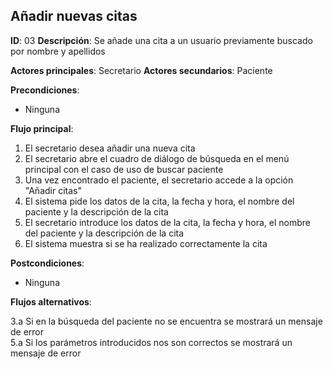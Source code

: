 ## Añadir nuevas citas

**ID**: 03
**Descripción**: Se añade una cita a un usuario previamente buscado por nombre y apellidos

**Actores principales**: Secretario
**Actores secundarios**: Paciente


**Precondiciones**:
* Ninguna

**Flujo principal**:
1. El secretario desea añadir una nueva cita
1. El secretario abre el cuadro de diálogo de búsqueda en el menú principal con el caso de uso de buscar paciente
1. Una vez encontrado el paciente, el secretario accede a la opción "Añadir citas"
1. El sistema pide los datos de la cita, la fecha y hora, el nombre del paciente y la descripción de la cita
1. El secretario introduce los datos de la cita, la fecha y hora, el nombre del paciente y la descripción de la cita
1. El sistema muestra si se ha realizado correctamente la cita

**Postcondiciones**:

* Ninguna

**Flujos alternativos**:

3.a Si en la búsqueda del paciente no se encuentra se mostrará un mensaje de error  
5.a Si los parámetros introducidos nos son correctos se mostrará un mensaje de error

